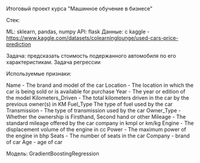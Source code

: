 Итоговый проект курса "Машинное обучение в бизнесе"

Стек:

ML: sklearn, pandas, numpy API: flask Данные: с kaggle - https://www.kaggle.com/datasets/colearninglounge/used-cars-price-prediction

Задача: предсказать стоимость подержанного автомобиля по его характеристикам. Задача регрессии

Используемые признаки:

Name - The brand and model of the car
Location - The location in which the car is being sold or is available for purchase
Year - The year or edition of the model
Kilometers_Driven - The total kilometers driven in the car by the previous owner(s) in KM
Fuel_Type The type of fuel used by the car
Transmission - The type of transmission used by the car
Owner_Type - Whether the ownership is Firsthand, Second hand or other
Mileage - The standard mileage offered by the car company in kmpl or km/kg
Engine - The displacement volume of the engine in cc
Power - The maximum power of the engine in bhp
Seats - The number of seats in the car
Company - brand of car
Age - age of car

Модель: GradientBoostingRegression
